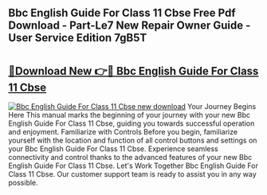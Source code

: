 ## Bbc English Guide For Class 11 Cbse Free Pdf Download - Part-Le7 New Repair Owner Guide - User Service Edition 7gB5T

# <h2><a href="http://bc46480.oget.top/?id=Bbc+English+Guide+For+Class+11+Cbse">🔗Download New 👉🔴 Bbc English Guide For Class 11 Cbse</a></h2>

[![Bbc English Guide For Class 11 Cbse new download](https://i.imgur.com/5g1atiW.png)](http://bc46480.oget.top/?id=Bbc+English+Guide+For+Class+11+Cbse)
Your Journey Begins Here This manual marks the beginning of your journey with your new Bbc English Guide For Class 11 Cbse, guiding you towards successful operation and enjoyment. Familiarize with Controls Before you begin, familiarize yourself with the location and function of all control buttons and settings on your Bbc English Guide For Class 11 Cbse. Experience seamless connectivity and control thanks to the advanced features of your new Bbc English Guide For Class 11 Cbse. Let's Work Together Bbc English Guide For Class 11 Cbse. Our customer support team is ready to assist you in any way possible.
